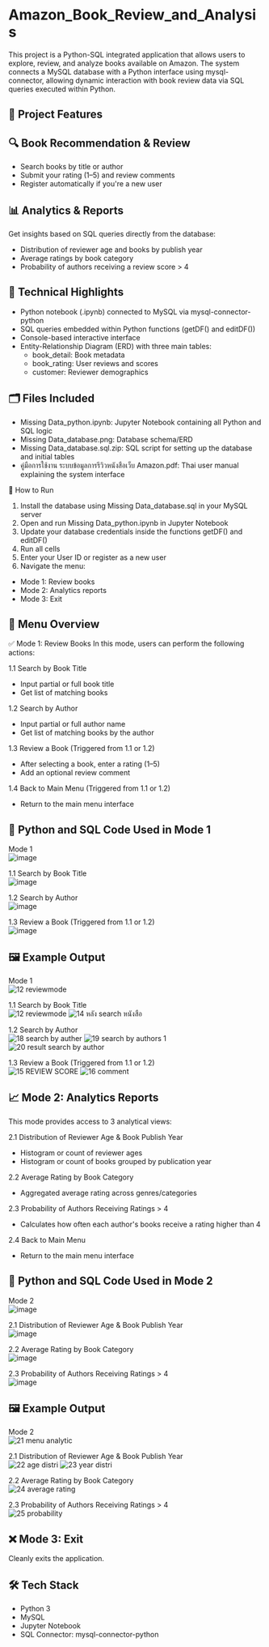# Amazon_Book_Review_and_Analysis
This project is a Python-SQL integrated application that allows users to explore, review, and analyze books available on Amazon. The system connects a MySQL database with a Python interface using mysql-connector, allowing dynamic interaction with book review data via SQL queries executed within Python.

## 🔧 Project Features
## 🔍 Book Recommendation & Review
* Search books by title or author
* Submit your rating (1–5) and review comments
* Register automatically if you're a new user

## 📊 Analytics & Reports
Get insights based on SQL queries directly from the database:
* Distribution of reviewer age and books by publish year
* Average ratings by book category
* Probability of authors receiving a review score > 4

## 🧩 Technical Highlights
* Python notebook (.ipynb) connected to MySQL via mysql-connector-python
* SQL queries embedded within Python functions (getDF() and editDF())
* Console-based interactive interface
* Entity-Relationship Diagram (ERD) with three main tables:
  * book_detail: Book metadata
  * book_rating: User reviews and scores
  * customer: Reviewer demographics

## 🗂️ Files Included
* Missing Data_python.ipynb: Jupyter Notebook containing all Python and SQL logic
* Missing Data_database.png: Database schema/ERD
* Missing Data_database.sql.zip: SQL script for setting up the database and initial tables
* คู่มือการใช้งาน ระบบข้อมูลการรีวิวหนังสือเว็บ Amazon.pdf: Thai user manual explaining the system interface

🚀 How to Run
1. Install the database using Missing Data_database.sql in your MySQL server
2. Open and run Missing Data_python.ipynb in Jupyter Notebook
3. Update your database credentials inside the functions getDF() and editDF()
4. Run all cells
5. Enter your User ID or register as a new user
6. Navigate the menu:
  * Mode 1: Review books
  * Mode 2: Analytics reports
  * Mode 3: Exit

## 🧭 Menu Overview
✅ Mode 1: Review Books
In this mode, users can perform the following actions:

1.1 Search by Book Title
  * Input partial or full book title
  * Get list of matching books

1.2 Search by Author
  * Input partial or full author name
  * Get list of matching books by the author

1.3 Review a Book (Triggered from 1.1 or 1.2)
  * After selecting a book, enter a rating (1–5)
  * Add an optional review comment

1.4 Back to Main Menu (Triggered from 1.1 or 1.2)
  * Return to the main menu interface

## 🔹 Python and SQL Code Used in Mode 1
Mode 1<br>
![image](https://github.com/user-attachments/assets/91b07dbc-8938-4f89-a879-8cd95a02e509)

1.1 Search by Book Title<br>
![image](https://github.com/user-attachments/assets/abe77575-19ec-4014-91fa-07107bebebdb)

1.2 Search by Author<br>
![image](https://github.com/user-attachments/assets/9b63d534-988c-4a95-ba78-603f3c57b0da)

1.3 Review a Book (Triggered from 1.1 or 1.2)<br>
![image](https://github.com/user-attachments/assets/42728d95-5a4c-41cf-bea2-22c69983033e)

## 🖼️ Example Output
Mode 1<br>
![12 reviewmode](https://github.com/user-attachments/assets/675082c1-fc8b-4c72-9b0b-9823be9a6ed0)

1.1 Search by Book Title<br>
![12 reviewmode](https://github.com/user-attachments/assets/9fbf94ca-733b-4d13-88ff-c842d167e0c5)
![14 หลัง search หนังสือ](https://github.com/user-attachments/assets/035f9260-0bd1-4367-975c-8d18be092ad1)


1.2 Search by Author<br>
![18 search by auther](https://github.com/user-attachments/assets/09ba611d-a7ff-410b-8291-2da597b75b15)
![19 search by authors 1](https://github.com/user-attachments/assets/060247ba-e310-4d13-9a8a-49042334b612)
![20 result search by author](https://github.com/user-attachments/assets/c4e10c90-7fd9-4608-8d6f-7fa34af4b555)



1.3 Review a Book (Triggered from 1.1 or 1.2)<br>
![15 REVIEW SCORE](https://github.com/user-attachments/assets/88b567f0-7d4e-4eb1-bbd2-c16e52de2723)
![16 comment](https://github.com/user-attachments/assets/9ab8eb74-c1a6-4a89-af66-023dff3752f3)



## 📈 Mode 2: Analytics Reports
This mode provides access to 3 analytical views:

2.1 Distribution of Reviewer Age & Book Publish Year
  * Histogram or count of reviewer ages
  * Histogram or count of books grouped by publication year

2.2 Average Rating by Book Category
  * Aggregated average rating across genres/categories

2.3 Probability of Authors Receiving Ratings > 4
  * Calculates how often each author's books receive a rating higher than 4

2.4 Back to Main Menu
  * Return to the main menu interface

## 🔹 Python and SQL Code Used in Mode 2
Mode 2<br>
![image](https://github.com/user-attachments/assets/f4eecb86-798c-49ea-ae2c-6e6174822f25)

2.1 Distribution of Reviewer Age & Book Publish Year<br>
![image](https://github.com/user-attachments/assets/d2548b0f-6932-4618-9cee-0d67367dea1a)

2.2 Average Rating by Book Category<br>
![image](https://github.com/user-attachments/assets/0297ef1f-0ff4-4568-989e-63853cb5c725)

2.3 Probability of Authors Receiving Ratings > 4<br>
![image](https://github.com/user-attachments/assets/9a5ab1c5-0447-447e-8c39-5a24ef6b8ded)


## 🖼️ Example Output
Mode 2<br>
![21 menu analytic](https://github.com/user-attachments/assets/300c7025-8502-4a2f-962c-48bdb4f39b3e)

2.1 Distribution of Reviewer Age & Book Publish Year<br>
![22 age distri](https://github.com/user-attachments/assets/51e627f1-8b12-4943-9715-b688dcd31d3b)
![23 year distri](https://github.com/user-attachments/assets/1b2323d9-99de-4579-a727-f265363988b4)

2.2 Average Rating by Book Category<br>
![24 average rating](https://github.com/user-attachments/assets/0b049b2e-eed2-4d6b-8bd2-80147407aba6)

2.3 Probability of Authors Receiving Ratings > 4<br>
![25 probability](https://github.com/user-attachments/assets/b4035b36-fb83-4bf7-b427-91e7f61821a7)


## ❌ Mode 3: Exit
Cleanly exits the application.

## 🛠️ Tech Stack
* Python 3
* MySQL
* Jupyter Notebook
* SQL Connector: mysql-connector-python
